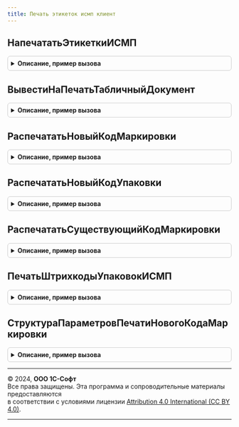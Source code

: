 ```yaml
---
title: Печать этикеток исмп клиент
---
```



## НапечататьЭтикеткиИСМП
<details style="margin: 1em 0; padding: 0.5em; border: 1px solid #ccc; border-radius: 6px;">

<summary style="font-weight: bold; cursor: pointer;">Описание, пример вызова</summary>

```bsl

// Выполняет печать этикеток обуви по переданным данным печати.
//
// Параметры:
// 	ДанныеПечати - Структура - данные для печати
// 	Форма - ФормаКлиентскогоПриложения - Форма источник вызова печати
Процедура НапечататьЭтикеткиИСМП(ДанныеПечати, Форма) Экспорт
```

Пример вызова
```bsl
ПечатьЭтикетокИСМПКлиент.НапечататьЭтикеткиИСМП(ДанныеПечати, Форма) 
```
</details>

## ВывестиНаПечатьТабличныйДокумент
<details style="margin: 1em 0; padding: 0.5em; border: 1px solid #ccc; border-radius: 6px;">

<summary style="font-weight: bold; cursor: pointer;">Описание, пример вызова</summary>

```bsl

// Выводит переданный по адресу во временном харнищие табличный документ
//
// Параметры:
// 	ТабличныйДокумент - ТабличныйДокумент - Сформированный табличный документ с кодами маркировки
// 	Форма - ФормаКлиентскогоПриложения - владелец открываемой формы для печати
// 	СразуНаПринтер - Булево - отправлять непостредственно на принтер
//
Процедура ВывестиНаПечатьТабличныйДокумент(ТабличныйДокумент, Форма, СразуНаПринтер=Ложь) Экспорт
```

Пример вызова
```bsl
ПечатьЭтикетокИСМПКлиент.ВывестиНаПечатьТабличныйДокумент(ТабличныйДокумент, Форма, СразуНаПринтер);
```
</details>

## РаспечататьНовыйКодМаркировки
<details style="margin: 1em 0; padding: 0.5em; border: 1px solid #ccc; border-radius: 6px;">

<summary style="font-weight: bold; cursor: pointer;">Описание, пример вызова</summary>

```bsl

// Резервирует и выполняет печать нового кода маркировки. Последовательно запрашивает данные, которых недостаточно
// - Задает вопрос о необходимости записать объект для резервирования.
// - Запрашивает шаблон этикетки у пользователя.
//
// Параметры:
// 	Результат - Произвольный - результаты переданных данных из других форм и обработчиков оповещений
// 	ДополнительныеПараметры - См. ПечатьЭтикетокИСМПКлиент.СтруктураПараметровПечатиНовогоКодаМаркировки
Процедура РаспечататьНовыйКодМаркировки(Результат, ДополнительныеПараметры) Экспорт
```

Пример вызова
```bsl
ПечатьЭтикетокИСМПКлиент.РаспечататьНовыйКодМаркировки(Результат, ДополнительныеПараметры) 
```
</details>

## РаспечататьНовыйКодУпаковки
<details style="margin: 1em 0; padding: 0.5em; border: 1px solid #ccc; border-radius: 6px;">

<summary style="font-weight: bold; cursor: pointer;">Описание, пример вызова</summary>

```bsl

// Резервирует и выполняет печать нового кода маркировки. Последовательно запрашивает данные, которых недостаточно
// - Задает вопрос о необходимости записать объект для резервирования.
// - Запрашивает шаблон этикетки у пользователя.
//
// Параметры:
// 	ШтрихкодУпаковки - Структура - данные для печати штрихкода упаковки
// 	Форма - ФормаКлиентскогоПриложения - источник вызова
// 	ШаблонЭтикеткиУпаковки - Произвольный - шаблон этикетки упаковки
Процедура РаспечататьНовыйКодУпаковки(ШтрихкодУпаковки, Форма, ШаблонЭтикеткиУпаковки) Экспорт
```

Пример вызова
```bsl
ПечатьЭтикетокИСМПКлиент.РаспечататьНовыйКодУпаковки(ШтрихкодУпаковки, Форма, ШаблонЭтикеткиУпаковки) 
```
</details>

## РаспечататьСуществующийКодМаркировки
<details style="margin: 1em 0; padding: 0.5em; border: 1px solid #ccc; border-radius: 6px;">

<summary style="font-weight: bold; cursor: pointer;">Описание, пример вызова</summary>

```bsl

// Выполняет печать переданного кода маркировки. Код маркировки должен присутствовать в регистре "ПулКодовМаркировкиСУЗ".
//
// Параметры:
// 	ДанныеШтрихкода - Структура - Данные штрихкода, который нужно вывести на печать.
// 	ДополнитьПолныйКодМаркировки - Строка - Содержит идентификатор применения, который требуется дополнить у полного кода маркировки.
//                                          Например, если полный код маркировки требуется дополнить весом, то содержит "3103".
Процедура РаспечататьСуществующийКодМаркировки(ДанныеШтрихкода, ДополнитьПолныйКодМаркировки) Экспорт
```

Пример вызова
```bsl
ПечатьЭтикетокИСМПКлиент.РаспечататьСуществующийКодМаркировки(ДанныеШтрихкода, ДополнитьПолныйКодМаркировки) 
```
</details>

## ПечатьШтрихкодыУпаковокИСМП
<details style="margin: 1em 0; padding: 0.5em; border: 1px solid #ccc; border-radius: 6px;">

<summary style="font-weight: bold; cursor: pointer;">Описание, пример вызова</summary>

```bsl

//Получает данные для печати этикеток ИС МП из справочника штрихкодов упаковок
//
// Параметры:
//	ОписаниеКоманды - Структура - структура с описанием команды.
// Возвращаемое значение:
// 	Неопределено - Описание
Функция ПечатьШтрихкодыУпаковокИСМП(ОписаниеКоманды) Экспорт
```

Пример вызова
```bsl
Результат = ПечатьЭтикетокИСМПКлиент.ПечатьШтрихкодыУпаковокИСМП(ОписаниеКоманды) 
```
</details>

## СтруктураПараметровПечатиНовогоКодаМаркировки
<details style="margin: 1em 0; padding: 0.5em; border: 1px solid #ccc; border-radius: 6px;">

<summary style="font-weight: bold; cursor: pointer;">Описание, пример вызова</summary>

```bsl

// Возвращает новую структуру параметров для использования в процедуре РаспечататьНовыйКодМаркировки.
//
// Параметры:
// 	СтруктураПечати - см. ПечатьЭтикетокИСМПКлиентСервер.СтруктураПечатиЭтикетки
// 	Форма - ФормаКлиентскогоПриложения - форма, из которой осуществляется вызов
// 	Оповещение - ОписаниеОповещения - Оповещение, которое вызывается на клиенте, передается результат резервирования
// 	нового кода маркировки.
// Возвращаемое значение:
// 	Структура - Описание:
// * СтруктураПечати - См. ПечатьЭтикетокИСМПКлиентСервер.СтруктураПечатиЭтикетки.
// * Форма - ФормаКлиентскогоПриложения - форма, из которой осуществляется вызов.
// * Оповещение - ОписаниеОповещения - Оповещение, которое вызывается на клиенте, передается результат резервирования.
//
Функция СтруктураПараметровПечатиНовогоКодаМаркировки(СтруктураПечати, Форма, Оповещение = Неопределено) Экспорт
```

Пример вызова
```bsl
Результат = ПечатьЭтикетокИСМПКлиент.СтруктураПараметровПечатиНовогоКодаМаркировки(СтруктураПечати, Форма, Оповещение);
```
</details>

---

© 2024, **ООО 1С-Софт**  
Все права защищены. Эта программа и сопроводительные материалы предоставляются  
в соответствии с условиями лицензии [Attribution 4.0 International (CC BY 4.0)](https://creativecommons.org/licenses/by/4.0/legalcode).

---
